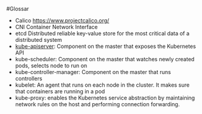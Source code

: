 #Glossar

* Calico https://www.projectcalico.org/
* CNI Container Network Interface
* etcd Distributed reliable key-value store for the most critical data of a distributed system
* [kube-apiserver][0]: Component on the master that exposes the Kubernetes API
* kube-scheduler: Component on the master that watches newly created pods, selects node to run on
* kube-controller-manager: Component on the master that runs controllers
* kubelet: An agent that runs on each node in the cluster. It makes sure that containers are running in a pod
* kube-proxy: enables the Kubernetes service abstraction by maintaining network rules on the host and performing connection forwarding.




[0]: https://kubernetes.io/docs/concepts/overview/components/
